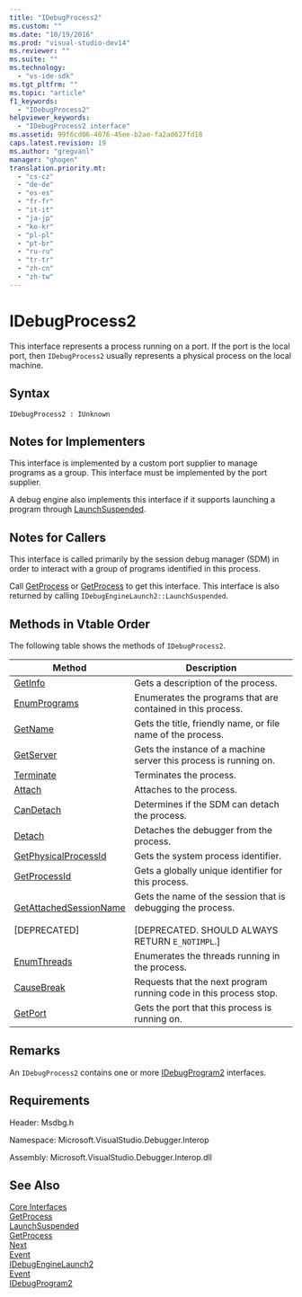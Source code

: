 ```yaml
---
title: "IDebugProcess2"
ms.custom: ""
ms.date: "10/19/2016"
ms.prod: "visual-studio-dev14"
ms.reviewer: ""
ms.suite: ""
ms.technology: 
  - "vs-ide-sdk"
ms.tgt_pltfrm: ""
ms.topic: "article"
f1_keywords: 
  - "IDebugProcess2"
helpviewer_keywords: 
  - "IDebugProcess2 interface"
ms.assetid: 99f6cd06-4076-45ee-b2ae-fa2ad627fd18
caps.latest.revision: 19
ms.author: "gregvanl"
manager: "ghogen"
translation.priority.mt: 
  - "cs-cz"
  - "de-de"
  - "es-es"
  - "fr-fr"
  - "it-it"
  - "ja-jp"
  - "ko-kr"
  - "pl-pl"
  - "pt-br"
  - "ru-ru"
  - "tr-tr"
  - "zh-cn"
  - "zh-tw"
---
```

# IDebugProcess2
This interface represents a process running on a port. If the port is the local port, then `IDebugProcess2` usually represents a physical process on the local machine.  
  
## Syntax  
  
```  
IDebugProcess2 : IUnknown  
```  
  
## Notes for Implementers  
 This interface is implemented by a custom port supplier to manage programs as a group. This interface must be implemented by the port supplier.  
  
 A debug engine also implements this interface if it supports launching a program through [LaunchSuspended](../../../extensibility/debugger/reference/idebugenginelaunch2--launchsuspended.md).  
  
## Notes for Callers  
 This interface is called primarily by the session debug manager (SDM) in order to interact with a group of programs identified in this process.  
  
 Call [GetProcess](../../../extensibility/debugger/reference/idebugprogram2--getprocess.md) or [GetProcess](../../../extensibility/debugger/reference/idebugport2--getprocess.md) to get this interface. This interface is also returned by calling `IDebugEngineLaunch2::LaunchSuspended`.  
  
## Methods in Vtable Order  
 The following table shows the methods of `IDebugProcess2`.  
  
|Method|Description|  
|------------|-----------------|  
|[GetInfo](../../../extensibility/debugger/reference/idebugprocess2--getinfo.md)|Gets a description of the process.|  
|[EnumPrograms](../../../extensibility/debugger/reference/idebugprocess2--enumprograms.md)|Enumerates the programs that are contained in this process.|  
|[GetName](../../../extensibility/debugger/reference/idebugprocess2--getname.md)|Gets the title, friendly name, or file name of the process.|  
|[GetServer](../../../extensibility/debugger/reference/idebugprocess2--getserver.md)|Gets the instance of a machine server this process is running on.|  
|[Terminate](../../../extensibility/debugger/reference/idebugprocess2--terminate.md)|Terminates the process.|  
|[Attach](../../../extensibility/debugger/reference/idebugprocess2--attach.md)|Attaches to the process.|  
|[CanDetach](../../../extensibility/debugger/reference/idebugprocess2--candetach.md)|Determines if the SDM can detach the process.|  
|[Detach](../../../extensibility/debugger/reference/idebugprocess2--detach.md)|Detaches the debugger from the process.|  
|[GetPhysicalProcessId](../../../extensibility/debugger/reference/idebugprocess2--getphysicalprocessid.md)|Gets the system process identifier.|  
|[GetProcessId](../../../extensibility/debugger/reference/idebugprocess2--getprocessid.md)|Gets a globally unique identifier for this process.|  
|[GetAttachedSessionName](../../../extensibility/debugger/reference/idebugprocess2--getattachedsessionname.md)<br /><br /> [DEPRECATED]|Gets the name of the session that is debugging the process.<br /><br /> [DEPRECATED. SHOULD ALWAYS RETURN `E_NOTIMPL`.]|  
|[EnumThreads](../../../extensibility/debugger/reference/idebugprocess2--enumthreads.md)|Enumerates the threads running in the process.|  
|[CauseBreak](../../../extensibility/debugger/reference/idebugprocess2--causebreak.md)|Requests that the next program running code in this process stop.|  
|[GetPort](../../../extensibility/debugger/reference/idebugprocess2--getport.md)|Gets the port that this process is running on.|  
  
## Remarks  
 An `IDebugProcess2` contains one or more [IDebugProgram2](../../../extensibility/debugger/reference/idebugprogram2.md) interfaces.  
  
## Requirements  
 Header: Msdbg.h  
  
 Namespace: Microsoft.VisualStudio.Debugger.Interop  
  
 Assembly: Microsoft.VisualStudio.Debugger.Interop.dll  
  
## See Also  
 [Core Interfaces](../../../extensibility/debugger/reference/core-interfaces.md)   
 [GetProcess](../../../extensibility/debugger/reference/idebugport2--getprocess.md)   
 [LaunchSuspended](../../../extensibility/debugger/reference/idebugenginelaunch2--launchsuspended.md)   
 [GetProcess](../../../extensibility/debugger/reference/idebugprogram2--getprocess.md)   
 [Next](../../../extensibility/debugger/reference/ienumdebugprocesses2--next.md)   
 [Event](../../../extensibility/debugger/reference/idebugportevents2--event.md)   
 [IDebugEngineLaunch2](../../../extensibility/debugger/reference/idebugenginelaunch2.md)   
 [Event](../../../extensibility/debugger/reference/idebugeventcallback2--event.md)   
 [IDebugProgram2](../../../extensibility/debugger/reference/idebugprogram2.md)